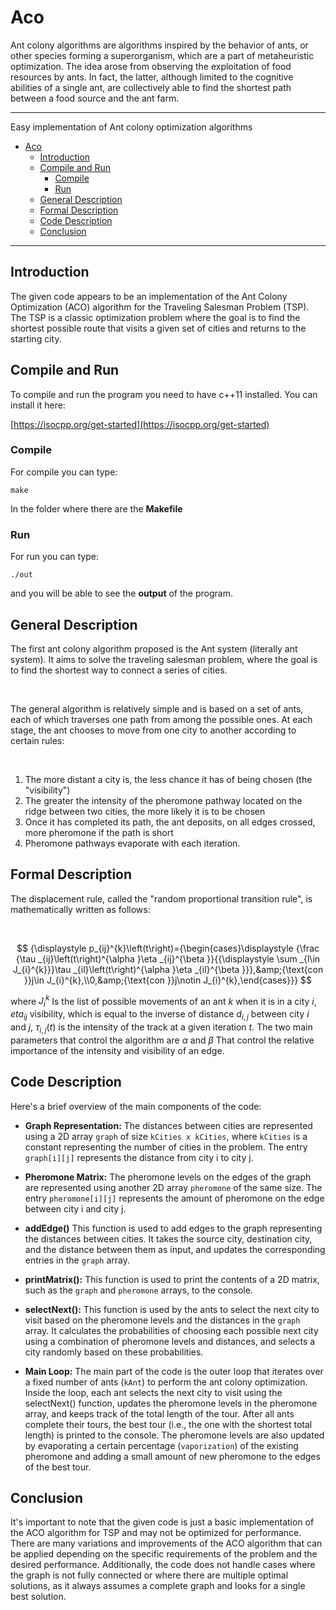 # Aco

Ant colony algorithms are algorithms inspired by the behavior of ants, or other species forming a superorganism, which are a part of metaheuristic optimization.
The idea arose from observing the exploitation of food resources by ants. In fact, the latter, although limited to the cognitive abilities of a single ant, are collectively able to find the shortest path between a food source and the ant farm.

<hr>

Easy implementation of Ant colony optimization algorithms

- [Aco](#aco)
  - [Introduction](#introduction)
  - [Compile and Run](#compile-and-run)
    - [Compile](#compile)
    - [Run](#run)
  - [General Description](#general-description)
  - [Formal Description](#formal-description)
  - [Code Description](#code-description)
  - [Conclusion](#conclusion)

<hr>

## Introduction 

The given code appears to be an implementation of the Ant Colony Optimization (ACO) algorithm for the Traveling Salesman Problem (TSP). The TSP is a classic optimization problem where the goal is to find the shortest possible route that visits a given set of cities and returns to the starting city.

## Compile and Run

To compile and run the program you need to have c++11 installed. You can install it here:

[https://isocpp.org/get-started](https://isocpp.org/get-started)

### Compile

For compile you can type:

`make`

In the folder where there are the **Makefile**

### Run

For run you can type:

`./out`

and you will be able to see the **output** of the program.

## General Description

The first ant colony algorithm proposed is the Ant system (literally ant system). It aims to solve the traveling salesman problem, where the goal is to find the shortest way to connect a series of cities.

<br>

The general algorithm is relatively simple and is based on a set of ants, each of which traverses one path from among the possible ones. At each stage, the ant chooses to move from one city to another according to certain rules:

<br>

1. The more distant a city is, the less chance it has of being chosen (the "visibility")
2. The greater the intensity of the pheromone pathway located on the ridge between two cities, the more likely it is to be chosen
3. Once it has completed its path, the ant deposits, on all edges crossed, more pheromone if the path is short
4. Pheromone pathways evaporate with each iteration.

## Formal Description

The displacement rule, called the "random proportional transition rule", is mathematically written as follows:

<br>

```math

{\displaystyle p_{ij}^{k}\left(t\right)={\begin{cases}\displaystyle {\frac {\tau _{ij}\left(t\right)^{\alpha }\eta _{ij}^{\beta }}{{\displaystyle \sum _{l\in J_{i}^{k}}}\tau _{il}\left(t\right)^{\alpha }\eta _{il}^{\beta }}},&amp;{\text{con }}j\in J_{i}^{k},\\0,&amp;{\text{con }}j\notin J_{i}^{k},\end{cases}}}

```

where $J_i^k$ Is the list of possible movements of an ant $k$ when it is in a city $i$, $eta_{ij}$ visibility, which is equal to the inverse of distance $d_{i,j}$ between city $i$ and $j$, $\tau_{i,j}(t)$ is the intensity of the track at a given iteration $t$.
The two main parameters that control the algorithm are $\alpha$ and $\beta$ That control the relative importance of the intensity and visibility of an edge.


## Code Description

Here's a brief overview of the main components of the code:

- **Graph Representation:** The distances between cities are represented using a 2D array `graph` of size `kCities x kCities`, where `kCities` is a constant representing the number of cities in the problem. The entry `graph[i][j]` represents the distance from city i to city j.

- **Pheromone Matrix:** The pheromone levels on the edges of the graph are represented using another 2D array `pheromone` of the same size. The entry `pheromone[i][j]` represents the amount of pheromone on the edge between city i and city j.

- **addEdge()** This function is used to add edges to the graph representing the distances between cities. It takes the source city, destination city, and the distance between them as input, and updates the corresponding entries in the `graph` array.

- **printMatrix():** This function is used to print the contents of a 2D matrix, such as the `graph` and `pheromone` arrays, to the console.

- **selectNext():** This function is used by the ants to select the next city to visit based on the pheromone levels and the distances in the `graph` array. It calculates the probabilities of choosing each possible next city using a combination of pheromone levels and distances, and selects a city randomly based on these probabilities.

- **Main Loop:** The main part of the code is the outer loop that iterates over a fixed number of ants (`kAnt`) to perform the ant colony optimization. Inside the loop, each ant selects the next city to visit using the selectNext() function, updates the pheromone levels in the pheromone array, and keeps track of the total length of the tour. After all ants complete their tours, the best tour (i.e., the one with the shortest total length) is printed to the console. The pheromone levels are also updated by evaporating a certain percentage (`vaporization`) of the existing pheromone and adding a small amount of new pheromone to the edges of the best tour.
  
## Conclusion

It's important to note that the given code is just a basic implementation of the ACO algorithm for TSP and may not be optimized for performance. There are many variations and improvements of the ACO algorithm that can be applied depending on the specific requirements of the problem and the desired performance. Additionally, the code does not handle cases where the graph is not fully connected or where there are multiple optimal solutions, as it always assumes a complete graph and looks for a single best solution.
